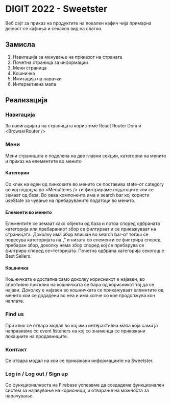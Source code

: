 # DIGIT 2022 - Sweetster

Веб сајт за приказ на продуктите на локален кафич чија примарна дејност се кафиња и секаков вид на слатки.

## Замисла

1. Навигација за менување на приказот на страната
2. Почетна страница за информации
3. Мени страница
4. Кошничка
5. Имитација на нарачки
6. Интерактивна мапа

## Реализација

### Навигација

За навигацијата на страницата користиме React Router Dom и &lt;BrowserRouter /&gt;

### Мени

Мени страницата е поделена на две главни секции, категории на менито и приказ на елементите во менито

#### Категории

Со клик на еден од линковите во менито се поставива state-от category со кој подоцна во &lt;MenuItems /&gt; ги филтрираме податоците кои се земаат од база.
Во оваа компонента има и search bar кој користи useState за чување на пребаруваните податоци во менито.

#### Елементи во менито

Елементите се земаат како објекти од база и потоа според одбраната категорија или пребараниот збор се филтираат и се прикажуваат на страницата.
Доколку има збор впишан во search bar-от тогаш се подесува категоријата на „“ и низата со елементи се филтрира според пребаран збор, доколку нема збор според кој се пребарува се филтрира според се=тегоријата.
Почетна одбрана категорија секогаш е Best Sellers.

#### Кошничка

Кошничката е достапна само доколку корисникот е најавен, во спротивно при клик на кошничката се бара од корисникот тој да се најави.
Доколку е најавен во кошничката се прикажуваат елемнтите од менито кои се додадени во неа и има копче со кое продолжува кон наплата.

### Find us

При клик се отвара модал во кој има интерактивна мапа која сами ја направивме со event listeners на кој со знаменца се прикажани локациите на продавниците.

### Контакт

Се отвара модал на кои се прикажани информациите на Sweetster.

### Log in / Log out / Sign up

Со функционалноста на Firebase успеавме да создадеме функционален систем за најавување на корисници, и отварање на можноста за нарачување.

